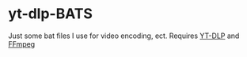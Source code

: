 # yt-dlp-BATS
Just some bat files I use for video encoding, ect. 
Requires [YT-DLP](https://github.com/yt-dlp/yt-dlp) and [FFmpeg](https://ffmpeg.org/)
